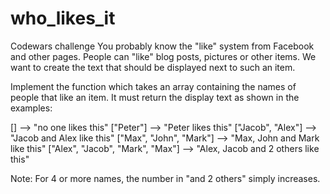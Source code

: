 # who_likes_it
Codewars challenge
 You probably know the "like" system from Facebook
  and other pages. People can "like" blog posts,
   pictures or other items. We want to create the
    text that should be displayed next to such an item.

 Implement the function which takes an array containing
  the names of people that like an item. It must return
   the display text as shown in the examples:

 []                                -->  "no one likes this"
 ["Peter"]                         -->  "Peter likes this"
 ["Jacob", "Alex"]                 -->  "Jacob and Alex like this"
 ["Max", "John", "Mark"]           -->  "Max, John and Mark like this"
 ["Alex", "Jacob", "Mark", "Max"]  -->  "Alex, Jacob and 2 others like this"

 Note: For 4 or more names, the number in "and 2 others" simply increases.
